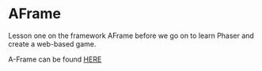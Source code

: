 # AFrame
Lesson one on the framework AFrame before we go on to learn Phaser and create a web-based game.

A-Frame can be found [HERE](https://aframe.io/docs/0.8.0/introduction/)
